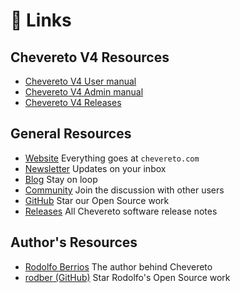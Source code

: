# 🔗 Links

## Chevereto V4 Resources

* [Chevereto V4 User manual](https://v4-user.chevereto.com/)
* [Chevereto V4 Admin manual](https://v4-user.chevereto.com/)
* [Chevereto V4 Releases](https://releases.chevereto.com/4.X/)

## General Resources

* [Website](https://chevereto.com/) Everything goes at `chevereto.com`
* [Newsletter](https://chv.to/newsletter) Updates on your inbox
* [Blog](https://blog.chevereto.com/) Stay on loop
* [Community](https://chevereto.com/community/) Join the discussion with other users
* [GitHub](https://github.com/chevereto) Star our Open Source work
* [Releases](https://releases.chevereto.com/) All Chevereto software release notes

## Author's Resources

* [Rodolfo Berrios](https://rodolfoberrios.com) The author behind Chevereto
* [rodber (GitHub)](https://github.com/rodber) Star Rodolfo's Open Source work
